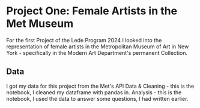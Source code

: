 # Project One: Female Artists in the Met Museum
For the first Project of the Lede Program 2024 I looked into the representation of female artists in the Metropolitan Museum of Art in New York - specifically in the Modern Art Department's permanent Collection. 

## Data
I got my data for this project from the Met's API 
Data & Cleaning - this is the notebook, I cleaned my dataframe with pandas in.
Analysis - this is the notebook, I used the data to answer some questions, I had written earlier.


 
